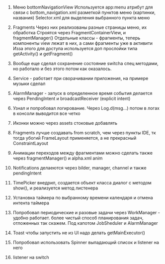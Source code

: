 1) Меню bottomNavigationView 
	Используется app:menu атрибут для связи с bottom_navigation.xml разметкой пунктов меню (картинки, названия)
	Selector.xml для выделения выбранного пункта меню
	
2) Fragments
	Через них реализованы разные страницы меню, их обработка
	Строятся через FragmentContainerView, и fragmentManager()
	Отдельные классы - фрагменты, теперь компоненты view лежат в них, а сами фрагменты уже в активити
	Изза этого для доступа используется доп прослойки типа getActivity() и getFragment()
	
3) Вообще еще сделал сохранение состояние switchа спец методами, но работало и без этого потом как оказалось.

4) Service - работает при сворачивании приложения, на примере музыки сделал

5) AlarmManager - запуск в определенное время события
	делается через PendingIntent и broadcastReceiver (explicit intent)

6) Узнал и попробовал логирование. Через Log.d(msg...) потом в логах в консоли выводится все четко

7) Иконки можно через assets стоковые добавлять

8) Fragments лучше создавать from scratch, чем через пункты IDE, тк тогда убогий FrameLayout применяется, а не прекрасный ConstraintLayout

9) Анимации переходов между фрагментами можно сделать также через fragmentManager() и alpha.xml anim

10) Notifications
	делаеются через bilder, manager, channel и также pendingIntent
	
11) TimePicker внедрил, создается объект класса диалог с методом show(), и реализуется метод листенера

12) Установка таймера по выбранному времени календаря и отмена интента таймера

13)	Попробовал периодические и разовые задачи через WorkManager - удобно работает.
	более чистый способ планирования задач, отложенных так скажем.
	Под капотом JobSheduler и AlarmManager

14) Toast чтобы запустить не из UI надо делать getMainExecutor()

15) Попробовал использовать Spinner выпадающий список и listener на него

16) listener на switch
